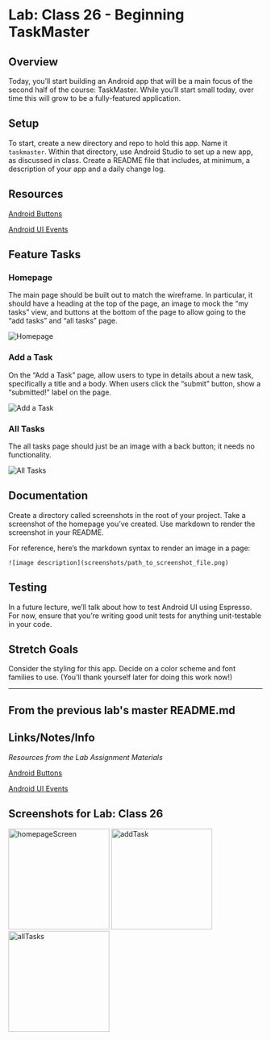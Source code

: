 # Lab: Class 26 - Beginning TaskMaster

## Overview

Today, you’ll start building an Android app that will be a main focus of the second half of the 
course: TaskMaster. While you’ll start small today, over time this will grow to be a fully-featured 
application.

## Setup

To start, create a new directory and repo to hold this app. Name it `taskmaster`. Within that 
directory, use Android Studio to set up a new app, as discussed in class. Create a README file 
that includes, at minimum, a description of your app and a daily change log.

## Resources

[Android Buttons](https://developer.android.com/guide/topics/ui/controls/button.html)

[Android UI Events](https://developer.android.com/guide/topics/ui/ui-events.html)

## Feature Tasks

### Homepage

The main page should be built out to match the wireframe. In particular, it should have a heading 
at the top of the page, an image to mock the “my tasks” view, and buttons at the bottom of the page 
to allow going to the “add tasks” and “all tasks” page.

![Homepage](../wireframes/lab26/taskmaster_homepage.png)

### Add a Task

On the “Add a Task” page, allow users to type in details about a new task, specifically a title and 
a body. When users click the “submit” button, show a “submitted!” label on the page.

![Add a Task](../wireframes/lab26/taskmaster_add_task.png)

### All Tasks

The all tasks page should just be an image with a back button; it needs no functionality.

![All Tasks](../wireframes/lab26/taskmaster_all_tasks.png)

## Documentation

Create a directory called screenshots in the root of your project. Take a screenshot of the homepage 
you’ve created. Use markdown to render the screenshot in your README.

For reference, here’s the markdown syntax to render an image in a page:

`![image description](screenshots/path_to_screenshot_file.png)`

## Testing

In a future lecture, we’ll talk about how to test Android UI using Espresso. For now, ensure that 
you’re writing good unit tests for anything unit-testable in your code.

## Stretch Goals

Consider the styling for this app. Decide on a color scheme and font families to use. (You’ll 
thank yourself later for doing this work now!)


___

## From the previous lab's master README.md

## Links/Notes/Info

*Resources from the Lab Assignment Materials*

[Android Buttons](https://developer.android.com/guide/topics/ui/controls/button.html)

[Android UI Events](https://developer.android.com/guide/topics/ui/ui-events.html)


## Screenshots for Lab: Class 26

<img src="../screenshots/lab26/Homepage SS 26.png" alt="homepageScreen" width="200"/> 
<img src="../screenshots/lab26/Add Task SS 26.png" alt="addTask" width="200"/> 
<img src="../screenshots/lab26/All Tasks SS 26.png" alt="allTasks" width="200 "/>